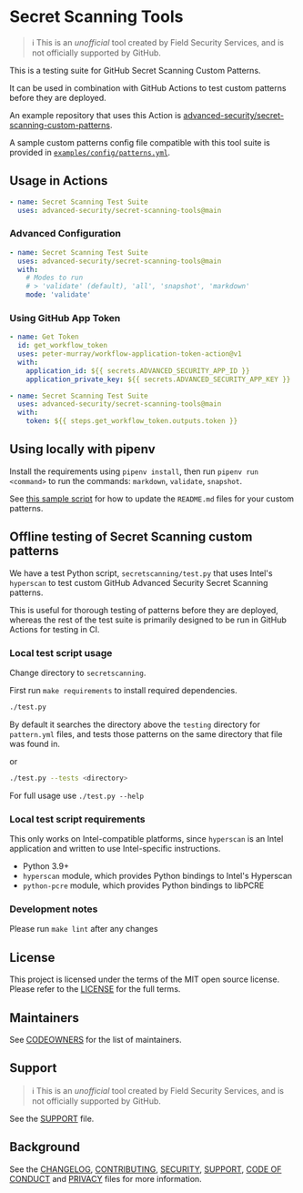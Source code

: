 # Secret Scanning Tools

> ℹ️ This is an _unofficial_ tool created by Field Security Services, and is not officially supported by GitHub.

This is a testing suite for GitHub Secret Scanning Custom Patterns.

It can be used in combination with GitHub Actions to test custom patterns before they are deployed.

An example repository that uses this Action is [advanced-security/secret-scanning-custom-patterns](https://github.com/advanced-security/secret-scanning-custom-patterns).

A sample custom patterns config file compatible with this tool suite is provided in [`examples/config/patterns.yml`](examples/config/patterns.yml).

## Usage in Actions

```yaml
- name: Secret Scanning Test Suite
  uses: advanced-security/secret-scanning-tools@main
```

### Advanced Configuration

```yaml
- name: Secret Scanning Test Suite
  uses: advanced-security/secret-scanning-tools@main
  with:
    # Modes to run
    # > 'validate' (default), 'all', 'snapshot', 'markdown'
    mode: 'validate'
```

### Using GitHub App Token

```yaml
- name: Get Token
  id: get_workflow_token
  uses: peter-murray/workflow-application-token-action@v1
  with:
    application_id: ${{ secrets.ADVANCED_SECURITY_APP_ID }}
    application_private_key: ${{ secrets.ADVANCED_SECURITY_APP_KEY }}

- name: Secret Scanning Test Suite
  uses: advanced-security/secret-scanning-tools@main
  with:
    token: ${{ steps.get_workflow_token.outputs.token }}
```

## Using locally with pipenv

Install the requirements using `pipenv install`, then run `pipenv run <command>` to run the commands: `markdown`, `validate`, `snapshot`.

See [this sample script](./examples/update_custom_patterns_readme.sh) for how to update the `README.md` files for your custom patterns.

## Offline testing of Secret Scanning custom patterns

We have a test Python script, `secretscanning/test.py` that uses Intel's `hyperscan` to test custom GitHub Advanced Security Secret Scanning patterns.

This is useful for thorough testing of patterns before they are deployed, whereas the rest of the test suite is primarily designed to be run in GitHub Actions for testing in CI.

### Local test script usage

Change directory to `secretscanning`.

First run `make requirements` to install required dependencies.

``` bash
./test.py
```

By default it searches the directory above the `testing` directory for `pattern.yml` files, and tests those patterns on the same directory that file was found in.

or

``` bash
./test.py --tests <directory>
```

For full usage use `./test.py --help`

### Local test script requirements

This only works on Intel-compatible platforms, since `hyperscan` is an Intel application and written to use Intel-specific instructions.

* Python 3.9+
* `hyperscan` module, which provides Python bindings to Intel's Hyperscan
* `python-pcre` module, which provides Python bindings to libPCRE

### Development notes

Please run `make lint` after any changes

## License

This project is licensed under the terms of the MIT open source license. Please refer to the [LICENSE](LICENSE) for the full terms.

## Maintainers

See [CODEOWNERS](CODEOWNERS) for the list of maintainers.

## Support

> ℹ️ This is an _unofficial_ tool created by Field Security Services, and is not officially supported by GitHub.

See the [SUPPORT](SUPPORT.md) file.

## Background

See the [CHANGELOG](CHANGELOG.md), [CONTRIBUTING](CONTRIBUTING.md), [SECURITY](SECURITY.md), [SUPPORT](SUPPORT.md), [CODE OF CONDUCT](CODE_OF_CONDUCT.md) and [PRIVACY](PRIVACY.md) files for more information.
